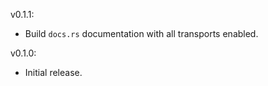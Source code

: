 v0.1.1:
  * Build `docs.rs` documentation with all transports enabled.

v0.1.0:
  * Initial release.
